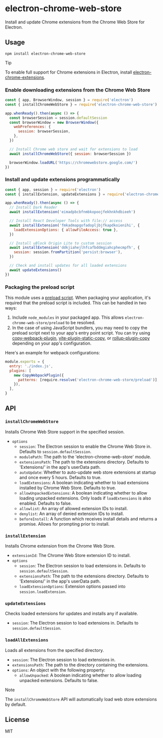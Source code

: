 # electron-chrome-web-store

Install and update Chrome extensions from the Chrome Web Store for Electron.

## Usage

```
npm install electron-chrome-web-store
```

> [!TIP]
> To enable full support for Chrome extensions in Electron, install [electron-chrome-extensions](https://www.npmjs.com/package/electron-chrome-extensions).

### Enable downloading extensions from the Chrome Web Store

```js
const { app, BrowserWindow, session } = require('electron')
const { installChromeWebStore } = require('electron-chrome-web-store')

app.whenReady().then(async () => {
  const browserSession = session.defaultSession
  const browserWindow = new BrowserWindow({
    webPreferences: {
      session: browserSession,
    },
  })

  // Install Chrome web store and wait for extensions to load
  await installChromeWebStore({ session: browserSession })

  browserWindow.loadURL('https://chromewebstore.google.com/')
})
```

### Install and update extensions programmatically

```js
const { app, session } = require('electron')
const { installExtension, updateExtensions } = require('electron-chrome-web-store')

app.whenReady().then(async () => {
  // Install Dark Reader
  await installExtension('eimadpbcbfnmbkopoojfekhnkhdbieeh')

  // Install React Developer Tools with file:// access
  await installExtension('fmkadmapgofadopljbjfkapdkoienihi', {
    loadExtensionOptions: { allowFileAccess: true },
  })

  // Install uBlock Origin Lite to custom session
  await installExtension('ddkjiahejlhfcafbddmgiahcphecmpfh', {
    session: session.fromPartition('persist:browser'),
  })

  // Check and install updates for all loaded extensions
  await updateExtensions()
})
```

### Packaging the preload script

This module uses a [preload script](https://www.electronjs.org/docs/latest/tutorial/tutorial-preload#what-is-a-preload-script).
When packaging your application, it's required that the preload script is included. This can be
handled in two ways:

1. Include `node_modules` in your packaged app. This allows `electron-chrome-web-store/preload` to
   be resolved.
2. In the case of using JavaScript bundlers, you may need to copy the preload script next to your
   app's entry point script. You can try using
   [copy-webpack-plugin](https://github.com/webpack-contrib/copy-webpack-plugin),
   [vite-plugin-static-copy](https://github.com/sapphi-red/vite-plugin-static-copy),
   or [rollup-plugin-copy](https://github.com/vladshcherbin/rollup-plugin-copy) depending on your app's
   configuration.

Here's an example for webpack configurations:

```js
module.exports = {
  entry: './index.js',
  plugins: [
    new CopyWebpackPlugin({
      patterns: [require.resolve('electron-chrome-web-store/preload')],
    }),
  ],
}
```

## API

### `installChromeWebStore`

Installs Chrome Web Store support in the specified session.

- `options`
  - `session`: The Electron session to enable the Chrome Web Store in. Defaults to `session.defaultSession`.
  - `modulePath`: The path to the 'electron-chrome-web-store' module.
  - `extensionsPath`: The path to the extensions directory. Defaults to 'Extensions/' in the app's userData path.
  - `autoUpdate`: Whether to auto-update web store extensions at startup and once every 5 hours. Defaults to true.
  - `loadExtensions`: A boolean indicating whether to load extensions installed by Chrome Web Store. Defaults to true.
  - `allowUnpackedExtensions`: A boolean indicating whether to allow loading unpacked extensions. Only loads if `loadExtensions` is also enabled. Defaults to false.
  - `allowlist`: An array of allowed extension IDs to install.
  - `denylist`: An array of denied extension IDs to install.
  - `beforeInstall`: A function which receives install details and returns a promise. Allows for prompting prior to install.

### `installExtension`

Installs Chrome extension from the Chrome Web Store.

- `extensionId`: The Chrome Web Store extension ID to install.
- `options`
  - `session`: The Electron session to load extensions in. Defaults to `session.defaultSession`.
  - `extensionsPath`: The path to the extensions directory. Defaults to 'Extensions/' in the app's userData path.
  - `loadExtensionOptions`: Extension options passed into `session.loadExtension`.

### `updateExtensions`

Checks loaded extensions for updates and installs any if available.

- `session`: The Electron session to load extensions in. Defaults to `session.defaultSession`.

### `loadAllExtensions`

Loads all extensions from the specified directory.

- `session`: The Electron session to load extensions in.
- `extensionsPath`: The path to the directory containing the extensions.
- `options`: An object with the following property:
  - `allowUnpacked`: A boolean indicating whether to allow loading unpacked extensions. Defaults to false.

> [!NOTE]
> The `installChromeWebStore` API will automatically load web store extensions by default.

## License

MIT
